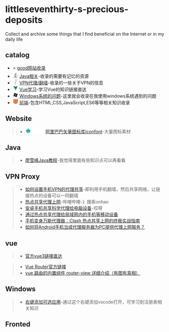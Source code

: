 # littleseventhirty-s-precious-deposits

Collect and archive some things that I find beneficial on the Internet or in my daily life

## catalog
- ⭐&nbsp;[good网站收录](#website)
- <img src="./resources/svgs/java.svg" width=17/>&nbsp;[Java相关](#java)-收录的需要有记忆的资源
- <img src="./resources/svgs/上梯子_复制.svg" width=17/>&nbsp;[VPN代理/翻墙](#vpn-proxy)-收录的一些关于VPN的信息
- <img src="./resources/svgs/Vue.svg" width=17/>&nbsp;[Vue学习](#vue)-学习Vue的知识链接直达
- <img src="./resources/svgs/windows.svg" width=17/>&nbsp;[Windows系统的问题](#windows)-这里就会收录在我使用windows系统遇到的问题
- <img src="./resources/svgs/前端.svg" width=17 />&nbsp;[前端](#fronted)-包含HTML,CSS,JavaScript,ES6等等相关知识收录

## Website
> - <img src="./resources//svgs/iconfont.svg" width=60/>&nbsp;[阿里巴巴矢量图标库iconfont](https://www.iconfont.cn/)-大量图标素材

## Java
> - [廖雪峰Java教程](https://liaoxuefeng.com/books/java/introduction/index.html)-我觉得里面有些知识点可以再看看

## VPN Proxy

>- [如何设置手机VPN的代理共享](https://jinmohe.com/posts/55278.html)-即利用手机翻墙，然后共享网络，让链接热点的设备可以一同翻墙
>- [热点共享代理上网](https://www.bilibili.com/video/BV1Sm421s79V?spm_id_from=333.788.videopod.sections&vd_source=55aa39758297bd95a1cba40a1a51fb59)-哔哩哔哩-》搜索onhao
>- [安卓手机共享科学代理给电脑设备](https://cn.bing.com/search?q=%E5%AE%89%E5%8D%93%E6%89%8B%E6%9C%BA%E5%85%B1%E4%BA%AB%E7%A7%91%E5%AD%A6%E4%BB%A3%E7%90%86%E7%BB%99%E7%94%B5%E8%84%91%E5%92%8C%E5%85%B6%E4%BB%96%E8%AE%BE%E5%A4%87)-哎呀
>- [通过热点共享代理给局域网内的手机等移动设备](https://www.cnblogs.com/leebri/p/16861318.html)
> - [手机变身万能代理器：Clash 热点共享上网的终极实战指南](https://clashformac.github.io/news/article-116187.htm)
> - [如何将Android手机当成代理服务器为PC提供代理上网服务？](https://www.cnblogs.com/chorm590/p/13224732.html)

## vue
> - [官方vue3链接直达](https://cn.vuejs.org/)

> - [Vue Router官方链接](https://router.vuejs.org/zh/guide/)
> - [vue 路由的内置组件 router-view 详细介绍（有图有真相）](https://blog.csdn.net/qq_44163269/article/details/105185163)

## Windows
> - [右键添加可选应用](https://blog.csdn.net/m0_63456023/article/details/149415877)-通过这个右键添加vscode打开，可学习到注册表相关知识

## Fronted